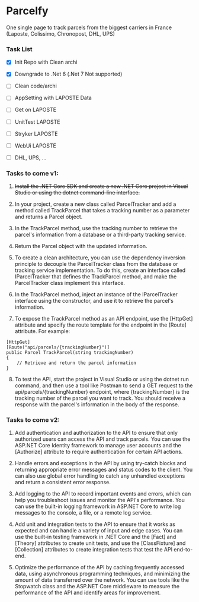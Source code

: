 # Parcelfy
One single page to track parcels from the biggest carriers in France (Laposte, Colissimo, Chronopost, DHL, UPS)

### Task List

- [x] Init Repo with Clean archi
- [x] Downgrade to .Net 6 (.Net 7 Not supported)
- [ ] Clean code/archi
- [ ] AppSetting with LAPOSTE Data 
- [ ] Get on LAPOSTE
- [ ] UnitTest LAPOSTE
- [ ] Stryker LAPOSTE
- [ ] WebUi LAPOSTE
- [ ] DHL, UPS, ...



### Tasks to come v1:

1. ~~Install the .NET Core SDK and create a new .NET Core project in Visual Studio or using the dotnet command-line interface.~~

2. In your project, create a new class called ParcelTracker and add a method called TrackParcel that takes a tracking number as a parameter and returns a Parcel object.

3. In the TrackParcel method, use the tracking number to retrieve the parcel's information from a database or a third-party tracking service.

4. Return the Parcel object with the updated information.

5. To create a clean architecture, you can use the dependency inversion principle to decouple the ParcelTracker class from the database or tracking service implementation. To do this, create an interface called IParcelTracker that defines the TrackParcel method, and make the ParcelTracker class implement this interface.

6. In the TrackParcel method, inject an instance of the IParcelTracker interface using the constructor, and use it to retrieve the parcel's information.

7. To expose the TrackParcel method as an API endpoint, use the [HttpGet] attribute and specify the route template for the endpoint in the [Route] attribute. For example:
```
[HttpGet]
[Route("api/parcels/{trackingNumber}")]
public Parcel TrackParcel(string trackingNumber)
{
    // Retrieve and return the parcel information
}
```


8. To test the API, start the project in Visual Studio or using the dotnet run command, and then use a tool like Postman to send a GET request to the api/parcels/{trackingNumber} endpoint, where {trackingNumber} is the tracking number of the parcel you want to track. You should receive a response with the parcel's information in the body of the response.




### Tasks to come v2:

1. Add authentication and authorization to the API to ensure that only authorized users can access the API and track parcels. You can use the ASP.NET Core Identity framework to manage user accounts and the [Authorize] attribute to require authentication for certain API actions.

2. Handle errors and exceptions in the API by using try-catch blocks and returning appropriate error messages and status codes to the client. You can also use global error handling to catch any unhandled exceptions and return a consistent error response.

3. Add logging to the API to record important events and errors, which can help you troubleshoot issues and monitor the API's performance. You can use the built-in logging framework in ASP.NET Core to write log messages to the console, a file, or a remote log service.

4. Add unit and integration tests to the API to ensure that it works as expected and can handle a variety of input and edge cases. You can use the built-in testing framework in .NET Core and the [Fact] and [Theory] attributes to create unit tests, and use the [ClassFixture] and [Collection] attributes to create integration tests that test the API end-to-end.

5. Optimize the performance of the API by caching frequently accessed data, using asynchronous programming techniques, and minimizing the amount of data transferred over the network. You can use tools like the Stopwatch class and the ASP.NET Core middleware to measure the performance of the API and identify areas for improvement.
